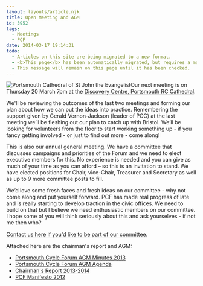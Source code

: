 ```yaml
---
layout: layouts/article.njk
title: Open Meeting and AGM
id: 3952
tags:
  - Meetings
  - PCF
date: 2014-03-17 19:14:31
todo:
  - Articles on this site are being migrated to a new format.
  - <b>This page</b> has been automatically migrated, but requires a manual check-&amp;-tune to ensure the format and links all work as expected.
  - This message will remain on this page until it has been checked.
---
```


![Portsmouth Cathedral of St John the Evangelist](http://www.pompeybug.co.uk/wp-content/uploads/2014/03/Portsmouth-Cathedral-of-St-John-the-Evangelist.jpg)Our next meeting is on Thursday 20 March 7pm at the [Discovery Centre, Portsmouth RC Cathedral](http://pompeybug.us5.list-manage.com/track/click?u=2ed916007f1c294faa614a50f&amp;id=695fc5911f&amp;e=a2b0169ef7 "Meeting Location").

We'll be reviewing the outcomes of the last two meetings and forming our plan about how we can put the ideas into practice. Remembering the support given by Gerald Vernon-Jackson (leader of PCC) at the last meeting we’ll be fleshing out our plan to catch up with Bristol. We’ll be looking for volunteers from the floor to start working something up - if you fancy getting involved - or just to find out more - come along!

This is also our annual general meeting. We have a committee that discusses campaigns and priorities of the Forum and we need to elect executive members for this. No experience is needed and you can give as much of your time as you can afford – so this is an invitation to stand. We have elected positions for Chair, vice-Chair, Treasurer and Secretary as well as up to 9 more committee posts to fill.

We’d love some fresh faces and fresh ideas on our committee - why not come along and put yourself forward. PCF has made real progress of late and is really starting to develop traction in the civic offices. We need to build on that but I believe we need enthusiastic members on our committee. I hope some of you will think seriously about this and ask yourselves - if not me then who?

[Contact us here if you'd like to be part of our committee.](http://pompeybug.us5.list-manage.com/track/click?u=2ed916007f1c294faa614a50f&amp;id=c87c2990a8&amp;e=a2b0169ef7 "Contact Us")

Attached here are the chairman's report and AGM:

*   [Portsmouth Cycle Forum AGM Minutes 2013](http://www.pompeybug.co.uk/wp-content/uploads/2014/03/PCF-2013-AGM-MINUTES-14-Mar-13.pdf)
*   [Portsmouth Cycle Forum AGM Agenda](http://www.pompeybug.co.uk/wp-content/uploads/2014/03/Portsmouth-Cycle-Forum-AGM-AGENDA-2014-03-201.pdf)
*   [Chairman's Report 2013-2014](http://www.pompeybug.co.uk/wp-content/uploads/2014/03/PCF-AGM-Chair-Report-2014-03-201.pdf)
*   [PCF Manifesto 2012](http://www.pompeybug.co.uk/wp-content/uploads/2014/03/2012-pcf-manifesto.pdf)